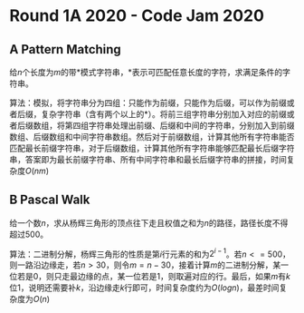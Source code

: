 # Round 1A 2020 - Code Jam 2020

## A Pattern Matching

给$n$个长度为$m$的带$*$模式字符串，$*$表示可匹配任意长度的字符，求满足条件的字符串。

算法：模拟，将字符串分为四组：只能作为前缀，只能作为后缀，可以作为前缀或者后缀，复杂字符串（含有两个以上的$*$）。将前三组字符串分别加入对应的前缀或者后缀数组，将第四组字符串处理出前缀、后缀和中间的字符串，分别加入到前缀数组、后缀数组和中间字符串数组。然后对于前缀数组，计算其他所有字符串能否匹配最长前缀字符串，对于后缀数组，计算其他所有字符串能够匹配最长后缀字符串，答案即为最长前缀字符串、所有中间字符串和最长后缀字符串的拼接，时间复杂度$O(nm)$

## B Pascal Walk

给一个数$n$，求从杨辉三角形的顶点往下走且权值之和为$n$的路径，路径长度不得超过$500$。

算法：二进制分解，杨辉三角形的性质是第$i$行元素的和为$2^{i - 1}$。若$n <= 500$，则一路沿边缘走，若$n > 30$，则令$m = n - 30$，接着计算$m$的二进制分解，某一位若是$0$，则只走最边缘的点，某一位若是$1$，则取遍对应的行。最后，如果$m$有$k$位$1$，说明还需要补$k$，沿边缘走$k$行即可，时间复杂度约为$O(logn)$，最差时间复杂度为$O(n)$
